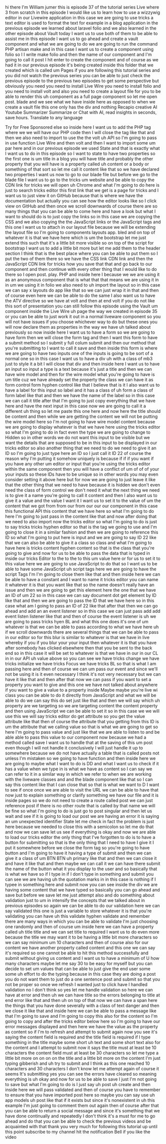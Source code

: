 hi there I'm William jumer this is episode 37 of the tutorial series Live where 3 from scratch in this episode I would like us to learn how to use a wizzywig editor in our Livewire application in this case we are going to use tricks a text editor is used to format the text for example in a blog application in the previous episode we learned about laravel folio and we also learned in the other episode about Vault today I want us to use both of them to be able to assist me in this episode I want us to go ahead and create a vault component and what we are going to do we are going to run the command PHP artisan make and in this case I want us to create a component using folio so I I write make folio and then the name of our component and I'm going to call it post I hit enter to create the component and of course as we had it in our previous episode it's being created inside this folder that we created which is called um Pages if you are following this tutorial series and you did not watch the previous series you can be able to just check the previous episode to the previous two episodes to get some perspective but obviously you need you need to install Live Wire you need to install folio and you need to install volt and also you need to create a layout file for you to be able to render this uh component as a full page component so let me open post. blade and we see what we have inside here as opposed to when we create a vault file this one only has the div and nothing
Recapio creative
AI Youtube Summarizer
Summarize or Chat with AI, read insights in seconds, save hours. Translate to any language

Try for Free
Sponsored
else so inside here I want us to add the PHP tag where we we will have our PHP code then I will close the tag like that and then we also need to import to use the the volt uh API so I'm going to pass in use function Live Wire and then volt and then I want to import some um par here and in our previous episode we used State and that is exactly what I want us to do in this episode so I want to state to have two properties so the first one is um title in a blog you will have title and probably the other property that you will have is a property called uh content or a body or something of that sort so let me call it content like that so we have declared two properties I want us now to go to our blade file but before we go to the blade file I want us to go to the tricks um website and be able to copy the CDN link for tricks we will open uh Chrome and what I'm going to do here is just to search tricks editor this first link that we get is a page for tricks and I want us to just view it on GitHub because that is where we have the documentation but actually you can see how the editor looks like so I click view on GitHub and then once we scroll downwards of course there are so many things that you can be able to come here and have a look but what I want to should do is to just copy the links so in this case we are copying the CSS and we also copying the the JavaScript links or the JavaScript tags and this one I want us to attach in our layout file because we will be extending the layout file so I'm going to components layouts app. bled and on top of whatever it is that we have here which is um the bootstrap let me just extend this such that it's a little bit more visible so on top of the script for bootstrap I want us to add a little bit more but let me add them to the header section I think that is the best place where you can be able to put them so I put the two of them there so we have the CSS link CDN link and then the JavaScript CDN link for tricks how you save that that and go back to our component and then continue with every other thing that I would like to do there so I open post. play. PHP and inside here I because we we are using it as an anonymous component that is what that that means we are using it in in um we using it in folio we also need to uh import the layout so in this case we can say x layouts do app like that so we can just wrap it in that and then of course even here we can be able to do the same I also want us to have the ATV directive so we have at volt and then at end volt if you do not like this sort of presentation you can still follow this episode using the Vault um component inside the Live Wire uh page the way we created in episode 35 or you can be able to just work it out in a normal liveware component so you will not have issues if you choose whichever way to do but these ones you will now declare them as properties in the way we have uh talked about previously so now inside here I want us to have a form so we are going to have form then we will close the form tag and then I want this form to have a submit method so I submit y full colum submit and then our method that you're submitting to I want to call it save and then inside this form is where we are going to have two inputs one of the inputs is going to be sort of a normal one so in this case I want us to have a div uh with a class of mb3 just to style it a bit I will close that div and then inside here I want us to have an input so input a type is a text because it's just a title and then we can have wire model and then for the wire model what you're going to have is um title cuz we have already set the property the class we can have it as form control form hyphen control like that I believe that is it I also want us to have a label for this input so label and it has a class of uh form a class of form label like that and then we have the name of the label so in this case we can call it title after that I'm going to just copy everything that we have here and have the next input in this case now we are going to call it a different uh thing so let me paste this one here and now here the title should be content and then while we are getting the content we will not be putting the wire model here so I'm not going to have wire model content because we are going to display whatever is that we have here using the tricks editor so what I'm going to do in fact even the type we are going to change to Hidden so in other words we do not want this input to be visible but we want the details that are supposed to be in this input to be displayed in our tricks editor so also another thing that we need to do we need to give it an ID so I'm going to just type here an ID so I just call it ID 22 of course the reason why I'm putting it somehow uniquely is because if if if you want if you have any other um editor or input that you're using the tricks editor within the same component then you will have a conflict of um of of of your your inputs so these IDs have to be unique so in other words you may even consider setting it above here but for now we are going to just leave it like that the other thing that we need to have because it is hidden we don't even need the class of form control we don't need it what the next thing we need is to give it a name you're going to call it content and then I also want us to give it a value and the value I want it I want us to set it to the value of um the content that we got from from our from our our our component in this case this functional API this content that we have here so what I'm going to do here I'm going to just pass in the content like that and now after doing that we need to also import now the tricks editor so what I'm going to do is just to say tricks tricks hyphen editor so that is the tag we going to use and I'm going to close it in a similar fashion and then we are going to reference this ID so what I'm going to put here is input and we are going to say ID 22 like that we can also be able to give it a class so class and what I'm going to have here is tricks content hyphen content so that is the class that you're going to give and now for us to be able to pass the data that is typed in inside our tricks Editor to the to the to this um value here or for us to set it to this value here we are going to use JavaScript to do that so I want us to be able to have some JavaScript uh script tags here we are going to have the script Tags I'm I'm going to close them like that and then inside here we can be able to have a constant and I want to name it tricks editor you can name it whatever it is that you want like that so the name doesn't really have an issue and then we are going to get this element here the one that we have an ID of um 22 so in this case we can say document dot get element by ID like that and then we are going to pass the ID that we have here so in this case what am I going to pass an ID of 22 like that after that then we can go ahead and add an an event listener so in this case we can just pass add add event listen listener like that and then of course the event listener is uh we are going to pass tricks hyen BL and what this one does it's one of um whatever is that we can be able to pass according to what we have here uh if we scroll downwards there are several things that we can be able to pass in our editor so for this blur is similar to whatever is that we have in live whereby if you if you blur your your input then whatever it is that you have after somebody has clicked elsewhere then that you be sent to the back end so in this case it will be set to whatever is that we have in our in our CL in in our API uh value above so you can see we have tricks change we have tricks initialize we have tricks Focus we have tricks BL so that is what I am passing here and then of course we can um pass our event and since we'll not be using it is it even necessary I think it's not very necessary but we can have it like that and then after that now we can pass if you want to set a property you want to give and this one we have not talked about anywhere if you want to give a value to a property inside Maybe maybe you're live wi class you can be able to do it directly from JavaScript and what we will be able to do we can say this do set just like that and then we will say which uh property are we targeting so we are targeting content the content property and then using JavaScript we can be able to set it so in this case we we will use this we will say tricks editor do get attribute so you get the value attribute like that then of course the attribute that you getting from this ID is um the attribute that we calling value so that is what we are going to get so here I'm going to pass value and just like that we are able to listen to and be able able to pass this value to our component now because we had a method called save I want us to handle that at the saving of this um post even though I will not handle it conclusively I will just handle it up to somewhere because we do not have actually a table that is called posts not unless I'm mistaken so we going to have function and then inside here we are going to maybe what I want to do is DD and what I want us to check if it has a value when we type in is what we have as content so I can say we can refer to it in a similar way in which we refer to when we are working with the liveware classes and and the blade component like that so I can say this content like that I can close that so that is what we want to D I want to see if once once we are able to visit the URL we can be able to have that now just to explain something or clarify something we have our file and it is inside pages so we do not need to create a route called post we can just reference post if there is no other route that is called by that name we will be fine so what I'm going to do is just go to post singular and then let us wait and see if it is going to load our post we are having an error it is saying an um unexpected identifier State let me check in fact the problem is just here because we needed to close this with a semicolon so let me do that and now we can save let us see if everything is okay and now we are able to load our tricks editor the only thing that I've forgotten to do is to have a button for submitting so that is the only thing that I need to have I give it I put it somewhere before we close the form tag so you're going to have button and I'm going to have it having a type of submit and then we can give it a class of um BTN BTN uh primary like that and then we can close it and have it like that and then maybe we can call it we can have there submit the name of the button what it you display to the user and so basically that is what we have so if I type in if I don't type in something and submit you can see we are having uh the quotation marks in in this case is nothing if I typee in something here and submit now you can see inside the div we are having some content that we have typed so basically you can go ahead and save but before we save let me just attempt also and do something about validation just to um in intensify the concepts that we talked about in previous episodes so again we can be able to do our validation here we can say validated this one is just a variable to store whatever it is that you're validating you can have uh this validate hyphen validate and remember there are many ways in which you can be able to validate I'm just choosing one randomly and then of course um inside here we can have a property called uh title title and we can set title to required I want us to do even more because the title we may want it to be having a little bit more characters so we can say minimum um 10 characters and then of course also for our content we have another property called content and this one we can say it's required so one cannot be able to hit this method successfully and submit without giving us content and I want us to have a minimum of U how many characters maybe let me say 30 to be easy for myself but you can decide to set um values that can be able to just give the end user some some uh effort to do the typing because in this case they are doing a post you do not want them to just do a one sentence post and submit so that you not be proper so once we refresh I wanted just to click have I handled validation no I don't think so yes let me handle validation so here we can have at error and then uh we can have title so the errors belonging to title at end error like that and then uh on top of that now we can have a span here the things that you have done severally with a class of text danger and then we close it like that and inside here we can be able to pass a message like that I'm going to save and I'm going to copy this also for the content so I'm going to copy and after the tricks editor below here so I'm going to have our error messages displayed and then here we have the value as the property as content so if I'm to refresh and attempt to submit again now you see it's saying the content field is required and the title field is required if I type something in the title maybe some short uh text and some short text also for the content and I attempt to submit now it says the title must at least be 10 characters the content field must at least be 30 characters so let me type a little bit more on on on on the title and a little bit more on the content I'm just typing gibberish and uh try to submit and I think as this one reached 10 characters and 30 characters I don't know let me attempt again of course it seems It's submitting yes you can see the errors have cleared so meaning everything is uh okay and now for us to be able to save I just I'm not going to save but what I'm going to do is I just say uh post uh create and then inside here we will pass validated and then of course you have to remember to ensure that you have imported post here so maybe you can say use uh app models uh post like that if it exists but since it's nonexistent in uh this example I'm just going to comment them out again then of course after that you can be able to return a social message and since it's something that we have done continually and repeatedly I don't think it's a must for me to go ahead and do that you can be able to check the previous videos and be acquainted with that thank you very much for following this tutorial up until this point subscribe to my channel hit the notification Bell if you like the video
